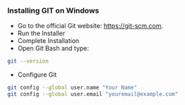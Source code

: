 ### Installing GIT on Windows
- Go to the official Git website: https://git-scm.com.
- Run the Installer
- Complete Installation
- Open Git Bash and type:
```bash
git --version
```
- Configure Git
```bash
git config --global user.name "Your Name"
git config --global user.email "youremail@example.com"
```
